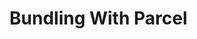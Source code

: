 <!--
template: default
appendToTarget: true
title: Bundling With Parcel
-->

# Bundling With Parcel
